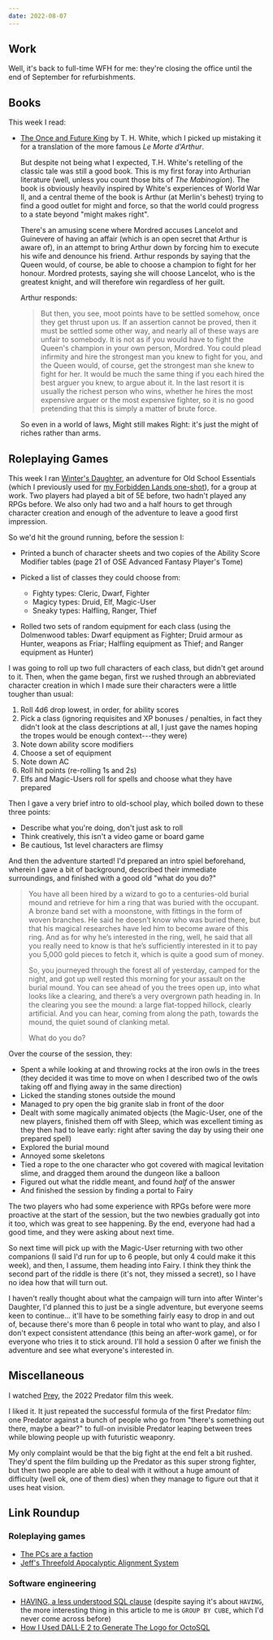 ```yaml
---
date: 2022-08-07
---
```


## Work

Well, it's back to full-time WFH for me: they're closing the office
until the end of September for refurbishments.

## Books

This week I read:

- [The Once and Future King][] by T. H. White, which I picked up
  mistaking it for a translation of the more famous *Le Morte
  d'Arthur*.

  But despite not being what I expected, T.H. White's retelling of the
  classic tale was still a good book.  This is my first foray into
  Arthurian literature (well, unless you count those bits of *The
  Mabinogion*).  The book is obviously heavily inspired by White's
  experiences of World War II, and a central theme of the book is
  Arthur (at Merlin's behest) trying to find a good outlet for might
  and force, so that the world could progress to a state beyond "might
  makes right".

  There's an amusing scene where Mordred accuses Lancelot and
  Guinevere of having an affair (which is an open secret that Arthur
  is aware of), in an attempt to bring Arthur down by forcing him to
  execute his wife and denounce his friend.  Arthur responds by saying
  that the Queen would, of course, be able to choose a champion to
  fight for her honour.  Mordred protests, saying she will choose
  Lancelot, who is the greatest knight, and will therefore win
  regardless of her guilt.

  Arthur responds:

  > But then, you see, moot points have to be settled somehow, once
  > they get thrust upon us.  If an assertion cannot be proved, then
  > it must be settled some other way, and nearly all of these ways
  > are unfair to somebody.  It is not as if you would have to fight
  > the Queen's champion in your own person, Mordred.  You could plead
  > infirmity and hire the strongest man you knew to fight for you,
  > and the Queen would, of course, get the strongest man she knew to
  > fight for her.  It would be much the same thing if you each hired
  > the best arguer you knew, to argue about it.  In the last resort
  > it is usually the richest person who wins, whether he hires the
  > most expensive arguer or the most expensive fighter, so it is no
  > good pretending that this is simply a matter of brute force.

  So even in a world of laws, Might still makes Right: it's just the
  might of riches rather than arms.

[The Once and Future King]: https://en.wikipedia.org/wiki/The_Once_and_Future_King

## Roleplaying Games

This week I ran [Winter's Daughter][], an adventure for Old School
Essentials (which I previously used for [my Forbidden Lands
one-shot][]), for a group at work.  Two players had played a bit of 5E
before, two hadn't played any RPGs before.  We also only had two and a
half hours to get through character creation and enough of the
adventure to leave a good first impression.

So we'd hit the ground running, before the session I:

- Printed a bunch of character sheets and two copies of the Ability
  Score Modifier tables (page 21 of OSE Advanced Fantasy Player's
  Tome)

- Picked a list of classes they could choose from:
  - Fighty types: Cleric, Dwarf, Fighter
  - Magicy types: Druid, Elf, Magic-User
  - Sneaky types: Halfling, Ranger, Thief

- Rolled two sets of random equipment for each class (using the
  Dolmenwood tables: Dwarf equipment as Fighter; Druid armour as
  Hunter, weapons as Friar; Halfling equipment as Thief; and Ranger
  equipment as Hunter)

I was going to roll up two full characters of each class, but didn't
get around to it.  Then, when the game began, first we rushed through
an abbreviated character creation in which I made sure their
characters were a little tougher than usual:

1. Roll 4d6 drop lowest, in order, for ability scores
2. Pick a class (ignoring requisites and XP bonuses / penalties, in
   fact they didn't look at the class descriptions at all, I just gave
   the names hoping the tropes would be enough context---they were)
3. Note down ability score modifiers
4. Choose a set of equipment
4. Note down AC
5. Roll hit points (re-rolling 1s and 2s)
6. Elfs and Magic-Users roll for spells and choose what they have
   prepared

Then I gave a very brief intro to old-school play, which boiled down
to these three points:

- Describe what you're doing, don't just ask to roll
- Think creatively, this isn't a video game or board game
- Be cautious, 1st level characters are flimsy

And then the adventure started!  I'd prepared an intro spiel
beforehand, wherein I gave a bit of background, described their
immediate surroundings, and finished with a good old "what do you do?"

> You have all been hired by a wizard to go to a centuries-old burial
> mound and retrieve for him a ring that was buried with the occupant.
> A bronze band set with a moonstone, with fittings in the form of
> woven branches.  He said he doesn’t know who was buried there, but
> that his magical researches have led him to become aware of this
> ring.  And as for why he’s interested in the ring, well, he said
> that all you really need to know is that he’s sufficiently
> interested in it to pay you 5,000 gold pieces to fetch it, which is
> quite a good sum of money.
>
> So, you journeyed through the forest all of yesterday, camped for
> the night, and got up well rested this morning for your assault on
> the burial mound.  You can see ahead of you the trees open up, into
> what looks like a clearing, and there’s a very overgrown path
> heading in.  In the clearing you see the mound: a large flat-topped
> hillock, clearly artificial.  And you can hear, coming from along
> the path, towards the mound, the quiet sound of clanking metal.
>
> What do you do?

Over the course of the session, they:

- Spent a while looking at and throwing rocks at the iron owls in the
  trees (they decided it was time to move on when I described two of
  the owls taking off and flying away in the same direction)
- Licked the standing stones outside the mound
- Managed to pry open the big granite slab in front of the door
- Dealt with some magically animated objects (the Magic-User, one of
  the new players, finished them off with Sleep, which was excellent
  timing as they then had to leave early: right after saving the day
  by using their one prepared spell)
- Explored the burial mound
- Annoyed some skeletons
- Tied a rope to the one character who got covered with magical
  levitation slime, and dragged them around the dungeon like a balloon
- Figured out what the riddle meant, and found *half* of the answer
- And finished the session by finding a portal to Fairy

The two players who had some experience with RPGs before were more
proactive at the start of the session, but the two newbies gradually
got into it too, which was great to see happening.  By the end,
everyone had had a good time, and they were asking about next time.

So next time will pick up with the Magic-User returning with two other
companions (I said I'd run for up to 6 people, but only 4 could make
it this week), and then, I assume, them heading into Fairy.  I think
they think the second part of the riddle is there (it's not, they
missed a secret), so I have no idea how that will turn out.

I haven't really thought about what the campaign will turn into after
Winter's Daughter, I'd planned this to just be a single adventure, but
everyone seems keen to continue... it'll have to be something fairly
easy to drop in and out of, because there's more than 6 people in
total who want to play, and also I don't expect consistent attendance
(this being an after-work game), or for everyone who tries it to stick
around.  I'll hold a session 0 after we finish the adventure and see
what everyone's interested in.

[Winter's Daughter]: https://necroticgnome.com/products/dolmenwood-winters-daughter
[my Forbidden Lands one-shot]: weeknotes-193.html#roleplaying-games


## Miscellaneous

I watched [Prey][], the 2022 Predator film this week.

I liked it.  It just repeated the successful formula of the first
Predator film: one Predator against a bunch of people who go from
"there's something out there, maybe a bear?" to full-on invisible
Predator leaping between trees while blowing people up with futuristic
weaponry.

My only complaint would be that the big fight at the end felt a bit
rushed.  They'd spent the film building up the Predator as this super
strong fighter, but then two people are able to deal with it without a
huge amount of difficulty (well ok, one of them dies) when they manage
to figure out that it uses heat vision.

[Prey]: https://www.imdb.com/title/tt11866324/


## Link Roundup

### Roleplaying games

- [The PCs are a faction](https://lurkerablog.wordpress.com/2022/07/08/the-pcs-are-a-faction/)
- [Jeff's Threefold Apocalyptic Alignment System](http://jrients.blogspot.com/2008/07/jeffs-threefold-apocalyptic-alignment.html)

### Software engineering

- [HAVING, a less understood SQL clause](https://smallthingssql.com/having-a-less-understood-sql-clause)
  (despite saying it's about `HAVING`, the more interesting thing in
  this article to me is `GROUP BY CUBE`, which I'd never come across
  before)
- [How I Used DALL·E 2 to Generate The Logo for OctoSQL](https://jacobmartins.com/posts/how-i-used-dalle2-to-generate-the-logo-for-octosql/)
